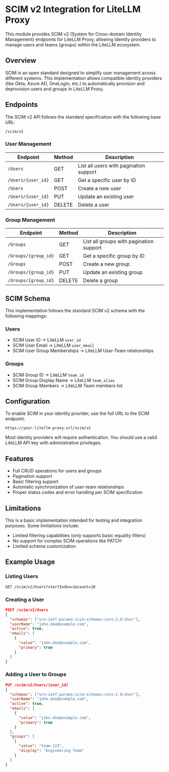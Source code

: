 # SCIM v2 Integration for LiteLLM Proxy

This module provides SCIM v2 (System for Cross-domain Identity Management) endpoints for LiteLLM Proxy, allowing identity providers to manage users and teams (groups) within the LiteLLM ecosystem.

## Overview

SCIM is an open standard designed to simplify user management across different systems. This implementation allows compatible identity providers (like Okta, Azure AD, OneLogin, etc.) to automatically provision and deprovision users and groups in LiteLLM Proxy.

## Endpoints

The SCIM v2 API follows the standard specification with the following base URL:

```
/scim/v2
```

### User Management

| Endpoint | Method | Description |
|----------|--------|-------------|
| `/Users` | GET | List all users with pagination support |
| `/Users/{user_id}` | GET | Get a specific user by ID |
| `/Users` | POST | Create a new user |
| `/Users/{user_id}` | PUT | Update an existing user |
| `/Users/{user_id}` | DELETE | Delete a user |

### Group Management

| Endpoint | Method | Description |
|----------|--------|-------------|
| `/Groups` | GET | List all groups with pagination support |
| `/Groups/{group_id}` | GET | Get a specific group by ID |
| `/Groups` | POST | Create a new group |
| `/Groups/{group_id}` | PUT | Update an existing group |
| `/Groups/{group_id}` | DELETE | Delete a group |

## SCIM Schema

This implementation follows the standard SCIM v2 schema with the following mappings:

### Users

- SCIM User ID → LiteLLM `user_id`
- SCIM User Email → LiteLLM `user_email`
- SCIM User Group Memberships → LiteLLM User-Team relationships

### Groups

- SCIM Group ID → LiteLLM `team_id`
- SCIM Group Display Name → LiteLLM `team_alias`
- SCIM Group Members → LiteLLM Team members list

## Configuration

To enable SCIM in your identity provider, use the full URL to the SCIM endpoint:

```
https://your-litellm-proxy-url/scim/v2
```

Most identity providers will require authentication. You should use a valid LiteLLM API key with administrative privileges.

## Features

- Full CRUD operations for users and groups
- Pagination support 
- Basic filtering support
- Automatic synchronization of user-team relationships
- Proper status codes and error handling per SCIM specification

## Limitations

This is a basic implementation intended for testing and integration purposes. Some limitations include:

- Limited filtering capabilities (only supports basic equality filters)
- No support for complex SCIM operations like PATCH
- Limited schema customization

## Example Usage

### Listing Users

```
GET /scim/v2/Users?startIndex=1&count=10
```

### Creating a User

```json
POST /scim/v2/Users
{
  "schemas": ["urn:ietf:params:scim:schemas:core:2.0:User"],
  "userName": "john.doe@example.com",
  "active": true,
  "emails": [
    {
      "value": "john.doe@example.com",
      "primary": true
    }
  ]
}
```

### Adding a User to Groups

```json
PUT /scim/v2/Users/{user_id}
{
  "schemas": ["urn:ietf:params:scim:schemas:core:2.0:User"],
  "userName": "john.doe@example.com",
  "active": true,
  "emails": [
    {
      "value": "john.doe@example.com",
      "primary": true
    }
  ],
  "groups": [
    {
      "value": "team-123",
      "display": "Engineering Team"
    }
  ]
}
``` 